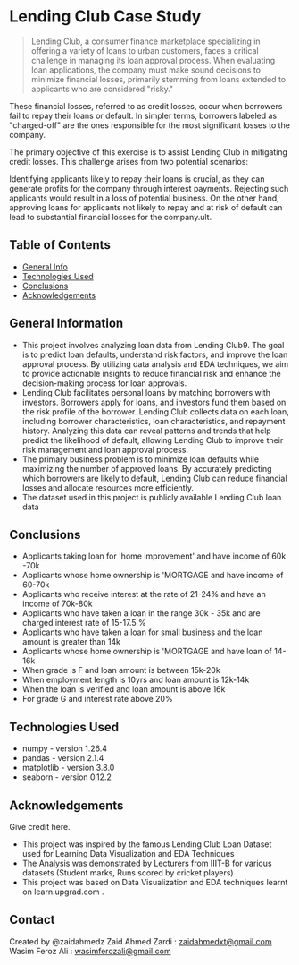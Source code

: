 # Lending Club Case Study
> Lending Club, a consumer finance marketplace specializing in offering a variety of loans to urban customers, faces a critical challenge in managing its loan approval process. When evaluating loan applications, the company must make sound decisions to minimize financial losses, primarily stemming from loans extended to applicants who are considered "risky."

These financial losses, referred to as credit losses, occur when borrowers fail to repay their loans or default. In simpler terms, borrowers labeled as "charged-off" are the ones responsible for the most significant losses to the company.

The primary objective of this exercise is to assist Lending Club in mitigating credit losses. This challenge arises from two potential scenarios:

Identifying applicants likely to repay their loans is crucial, as they can generate profits for the company through interest payments. Rejecting such applicants would result in a loss of potential business.
On the other hand, approving loans for applicants not likely to repay and at risk of default can lead to substantial financial losses for the company.ult.


## Table of Contents
* [General Info](#general-information)
* [Technologies Used](#technologies-used)
* [Conclusions](#conclusions)
* [Acknowledgements](#acknowledgements)



## General Information
- This project involves analyzing loan data from Lending Club9. The goal is to predict loan defaults, understand risk factors, and improve the loan approval process. By utilizing data analysis and EDA techniques, we aim to provide actionable insights to reduce financial risk and enhance the decision-making process for loan approvals.
- Lending Club facilitates personal loans by matching borrowers with investors. Borrowers apply for loans, and investors fund them based on the risk profile of the borrower. Lending Club collects data on each loan, including borrower characteristics, loan characteristics, and repayment history. Analyzing this data can reveal patterns and trends that help predict the likelihood of default, allowing Lending Club to improve their risk management and loan approval process.
- The primary business problem is to minimize loan defaults while maximizing the number of approved loans. By accurately predicting which borrowers are likely to default, Lending Club can reduce financial losses and allocate resources more efficiently.
- The dataset used in this project is publicly available Lending Club loan data



## Conclusions
- Applicants taking loan for 'home improvement' and have income of 60k -70k
- Applicants whose home ownership is 'MORTGAGE and have income of 60-70k
- Applicants who receive interest at the rate of 21-24% and have an income of 70k-80k
- Applicants who have taken a loan in the range 30k - 35k and are charged interest rate of 15-17.5 %
- Applicants who have taken a loan for small business and the loan amount is greater than 14k
- Applicants whose home ownership is 'MORTGAGE and have loan of 14-16k
- When grade is F and loan amount is between 15k-20k
- When employment length is 10yrs and loan amount is 12k-14k
- When the loan is verified and loan amount is above 16k
- For grade G and interest rate above 20%




## Technologies Used
- numpy        - version 1.26.4
- pandas       - version 2.1.4
- matplotlib   - version 3.8.0
- seaborn      - version 0.12.2




## Acknowledgements
Give credit here.
- This project was inspired by the famous Lending Club Loan Dataset used for Learning Data Visualization and EDA Techniques 
- The Analysis was demonstrated by Lecturers from IIIT-B for various datasets (Student marks, Runs scored by cricket players) 
- This project was based on Data Visualization and EDA techniques learnt on learn.upgrad.com .


## Contact
Created by @zaidahmedz 
Zaid Ahmed Zardi : zaidahmedxt@gmail.com
Wasim Feroz Ali  : wasimferozali@gmail.com


